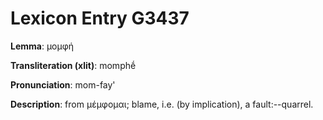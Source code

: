 # Lexicon Entry G3437

**Lemma**: μομφή

**Transliteration (xlit)**: momphḗ

**Pronunciation**: mom-fay'

**Description**:
from μέμφομαι; blame, i.e. (by implication), a fault:--quarrel.
